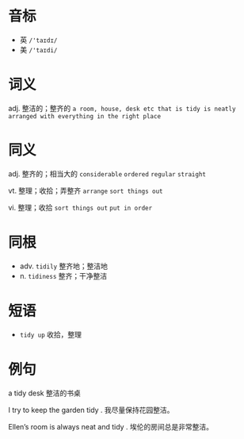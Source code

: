 # 音标

- 英 `/'taɪdɪ/`
- 美 `/'taɪdi/`

# 词义

adj. 整洁的；整齐的
`a room, house, desk etc that is tidy is neatly arranged with everything in the right place`

# 同义

adj. 整齐的；相当大的
`considerable` `ordered` `regular` `straight`

vt. 整理；收拾；弄整齐
`arrange` `sort things out`

vi. 整理；收拾
`sort things out` `put in order`

# 同根

- adv. `tidily` 整齐地；整洁地
- n. `tidiness` 整齐；干净整洁

# 短语

- `tidy up` 收拾，整理

# 例句

a tidy desk
整洁的书桌

I try to keep the garden tidy .
我尽量保持花园整洁。

Ellen’s room is always neat and tidy .
埃伦的房间总是非常整洁。


